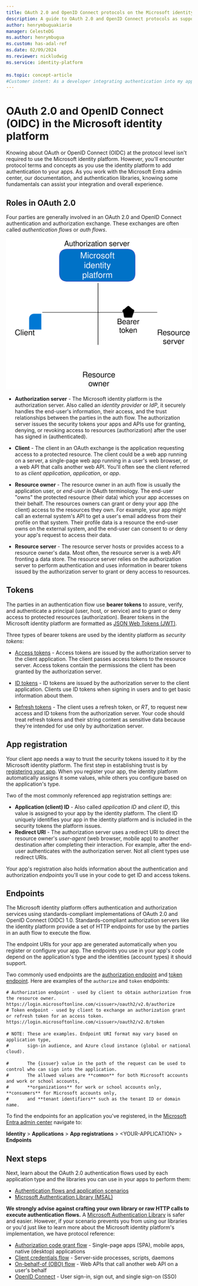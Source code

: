 ```yaml
---
title: OAuth 2.0 and OpenID Connect protocols on the Microsoft identity platform
description: A guide to OAuth 2.0 and OpenID Connect protocols as supported by the Microsoft identity platform.
author: henrymbuguakiarie
manager: CelesteDG
ms.author: henrymbugua
ms.custom: has-adal-ref
ms.date: 02/09/2024
ms.reviewer: nickludwig
ms.service: identity-platform

ms.topic: concept-article
#Customer intent: As a developer integrating authentication into my app using the Microsoft identity platform, I want to understand the roles and concepts of OAuth 2.0 and OpenID Connect, so that I can effectively use the platform's documentation, authentication libraries, and endpoints to add authentication to my application.
---
```


# OAuth 2.0 and OpenID Connect (OIDC) in the Microsoft identity platform

Knowing about OAuth or OpenID Connect (OIDC) at the protocol level isn't required to use the Microsoft identity platform. However, you'll encounter protocol terms and concepts as you use the identity platform to add authentication to your apps. As you work with the Microsoft Entra admin center, our documentation, and authentication libraries, knowing some fundamentals can assist your integration and overall experience.

## Roles in OAuth 2.0

Four parties are generally involved in an OAuth 2.0 and OpenID Connect authentication and authorization exchange. These exchanges are often called *authentication flows* or *auth flows*.

![Diagram showing the OAuth 2.0 roles](./media/v2-flows/protocols-roles.svg)

* **Authorization server** - The Microsoft identity platform is the authorization server. Also called an *identity provider* or *IdP*, it securely handles the end-user's information, their access, and the trust relationships between the parties in the auth flow. The authorization server issues the security tokens your apps and APIs use for granting, denying, or revoking access to resources (authorization) after the user has signed in (authenticated).

* **Client** - The client in an OAuth exchange is the application requesting access to a protected resource. The client could be a web app running on a server, a single-page web app running in a user's web browser, or a web API that calls another web API. You'll often see the client referred to as *client application*, *application*, or *app*.

* **Resource owner** - The resource owner in an auth flow is usually the application user, or *end-user* in OAuth terminology. The end-user "owns" the protected resource (their data) which your app accesses on their behalf. The resources owners can grant or deny your app (the client) access to the resources they own. For example, your app might call an external system's API to get a user's email address from their profile on that system. Their profile data is a resource the end-user owns on the external system, and the end-user can consent to or deny your app's request to access their data.

* **Resource server** - The resource server hosts or provides access to a resource owner's data. Most often, the resource server is a web API fronting a data store. The resource server relies on the authorization server to perform authentication and uses information in bearer tokens issued by the authorization server to grant or deny access to resources.

## Tokens

The parties in an authentication flow use **bearer tokens** to assure, verify, and authenticate a principal (user, host, or service) and to grant or deny access to protected resources (authorization). Bearer tokens in the Microsoft identity platform are formatted as [JSON Web Tokens (JWT)](https://tools.ietf.org/html/rfc7519).

Three types of bearer tokens are used by the identity platform as *security tokens*:

* [Access tokens](access-tokens.md) - Access tokens are issued by the authorization server to the client application. The client passes access tokens to the resource server. Access tokens contain the permissions the client has been granted by the authorization server.

* [ID tokens](id-tokens.md) - ID tokens are issued by the authorization server to the client application. Clients use ID tokens when signing in users and to get basic information about them.

* [Refresh tokens](refresh-tokens.md) - The client uses a refresh token, or *RT*, to request new access and ID tokens from the authorization server. Your code should treat refresh tokens and their string content as sensitive data because they're intended for use only by authorization server.

## App registration

Your client app needs a way to trust the security tokens issued to it by the Microsoft identity platform. The first step in establishing trust is by [registering your app](quickstart-register-app.md). When you register your app, the identity platform automatically assigns it some values, while others you configure based on the application's type.

Two of the most commonly referenced app registration settings are:

* **Application (client) ID** - Also called *application ID* and *client ID*, this value is assigned to your app by the identity platform. The client ID uniquely identifies your app in the identity platform and is included in the security tokens the platform issues.
* **Redirect URI** - The authorization server uses a redirect URI to direct the resource owner's *user-agent* (web browser, mobile app) to another destination after completing their interaction. For example, after the end-user authenticates with the authorization server. Not all client types use redirect URIs.

Your app's registration also holds information about the authentication and authorization *endpoints* you'll use in your code to get ID and access tokens.

## Endpoints

The Microsoft identity platform offers authentication and authorization services using standards-compliant implementations of OAuth 2.0 and OpenID Connect (OIDC) 1.0. Standards-compliant authorization servers like the identity platform provide a set of HTTP endpoints for use by the parties in an auth flow to execute the flow.

The endpoint URIs for your app are generated automatically when you register or configure your app. The endpoints you use in your app's code depend on the application's type and the identities (account types) it should support.

Two commonly used endpoints are the [authorization endpoint](v2-oauth2-auth-code-flow.md#request-an-authorization-code) and [token endpoint](v2-oauth2-auth-code-flow.md#redeem-a-code-for-an-access-token). Here are examples of the `authorize` and `token` endpoints:

```
# Authorization endpoint - used by client to obtain authorization from the resource owner.
https://login.microsoftonline.com/<issuer>/oauth2/v2.0/authorize
# Token endpoint - used by client to exchange an authorization grant or refresh token for an access token.
https://login.microsoftonline.com/<issuer>/oauth2/v2.0/token

# NOTE: These are examples. Endpoint URI format may vary based on application type,
#       sign-in audience, and Azure cloud instance (global or national cloud).

#       The {issuer} value in the path of the request can be used to control who can sign into the application. 
#       The allowed values are **common** for both Microsoft accounts and work or school accounts, 
#       **organizations** for work or school accounts only, **consumers** for Microsoft accounts only, 
#       and **tenant identifiers** such as the tenant ID or domain name.
```

To find the endpoints for an application you've registered, in the [Microsoft Entra admin center](https://entra.microsoft.com) navigate to:

**Identity** > **Applications** > **App registrations** > \<YOUR-APPLICATION\> > **Endpoints**

## Next steps

Next, learn about the OAuth 2.0 authentication flows used by each application type and the libraries you can use in your apps to perform them:

* [Authentication flows and application scenarios](authentication-flows-app-scenarios.md)
* [Microsoft Authentication Library (MSAL)](msal-overview.md)

**We strongly advise against crafting your own library or raw HTTP calls to execute authentication flows.** A [Microsoft Authentication Library](reference-v2-libraries.md) is safer and easier. However, if your scenario prevents you from using our libraries or you'd just like to learn more about the Microsoft identity platform's implementation, we have protocol reference:

* [Authorization code grant flow](v2-oauth2-auth-code-flow.md) - Single-page apps (SPA), mobile apps, native (desktop) applications
* [Client credentials flow](v2-oauth2-client-creds-grant-flow.md) - Server-side processes, scripts, daemons
* [On-behalf-of (OBO) flow](v2-oauth2-on-behalf-of-flow.md) - Web APIs that call another web API on a user's behalf
* [OpenID Connect](v2-protocols-oidc.md) - User sign-in, sign out, and single sign-on (SSO)
